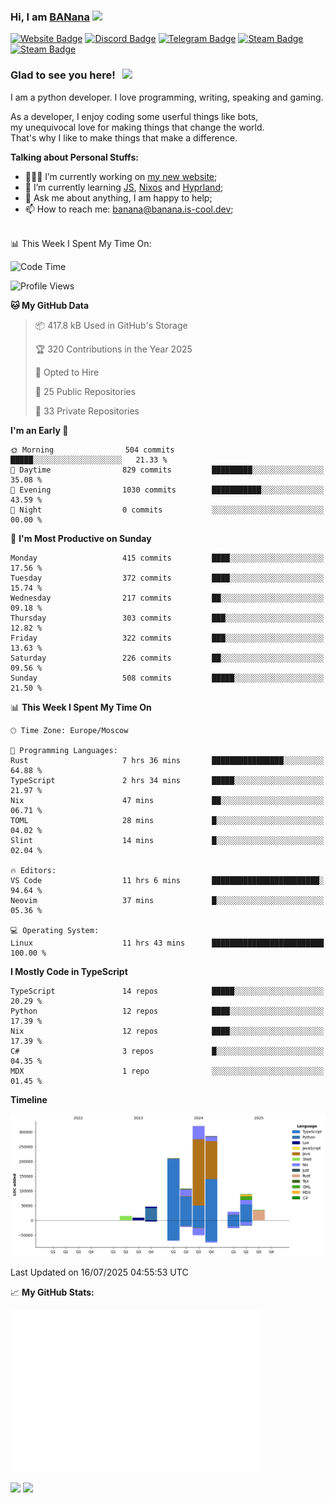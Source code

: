### Hi, I am <a href="https://banana.is-cool.dev" target="_blank">BANana</a> <img src="https://media.giphy.com/media/hvRJCLFzcasrR4ia7z/giphy.gif" width="25px">


[![Website Badge](https://img.shields.io/badge/Website-3b5998?style=for-the-badge&logo=google-chrome&logoColor=white)](https://banana.is-cool.dev)
[![Discord Badge](https://img.shields.io/badge/-Discord-424242?style=for-the-badge&logo=Discord&logoColor=white)](https://discord.gg/sQgHEERpqR)
[![Telegram Badge](https://img.shields.io/badge/-Telegram-0088cc?style=for-the-badge&logo=Telegram&logoColor=white)](https://t.me/BANanaD3V)
[![Steam Badge](https://img.shields.io/badge/-Steam-1b2838?style=for-the-badge&logo=Steam&logoColor=white)](https://steamcommunity.com/id/BANanaD3V/)
[![Steam Badge](https://img.shields.io/badge/-Reddit-ff6314?style=for-the-badge&logo=Reddit&logoColor=white)](https://www.reddit.com/user/BANanaD3V)

### Glad to see you here! &nbsp; ![](https://visitor-badge-reloaded.herokuapp.com/badge?page_id=BANanaD3V.BANanaD3V&style=for-the-badge)

I am a python developer. I love programming, writing, speaking and gaming.

As a developer, I enjoy coding some userful things like bots,
<br>my unequivocal love for making things that change the world. 
<br>That's why I like to make things that make a difference.
  

**Talking about Personal Stuffs:**

- 👨🏻‍💻 I’m currently working on [my new website](https://banana.is-cool.dev);
- 🚀 I’m currently learning [JS](https://js.org), [Nixos](https://nixos.org) and [Hyprland](https://hyprland.org);
- 💬 Ask me about anything, I am happy to help;
- 📫 How to reach me: banana@banana.is-cool.dev;

</br>
📊 This Week I Spent My Time On:

<!--START_SECTION:waka-->
![Code Time](http://img.shields.io/badge/Code%20Time-1%2C586%20hrs%208%20mins-blue)

![Profile Views](http://img.shields.io/badge/Profile%20Views-1-blue)

**🐱 My GitHub Data** 

> 📦 417.8 kB Used in GitHub's Storage 
 > 
> 🏆 320 Contributions in the Year 2025
 > 
> 💼 Opted to Hire
 > 
> 📜 25 Public Repositories 
 > 
> 🔑 33 Private Repositories 
 > 
**I'm an Early 🐤** 

```text
🌞 Morning                504 commits         █████░░░░░░░░░░░░░░░░░░░░   21.33 % 
🌆 Daytime                829 commits         █████████░░░░░░░░░░░░░░░░   35.08 % 
🌃 Evening                1030 commits        ███████████░░░░░░░░░░░░░░   43.59 % 
🌙 Night                  0 commits           ░░░░░░░░░░░░░░░░░░░░░░░░░   00.00 % 
```
📅 **I'm Most Productive on Sunday** 

```text
Monday                   415 commits         ████░░░░░░░░░░░░░░░░░░░░░   17.56 % 
Tuesday                  372 commits         ████░░░░░░░░░░░░░░░░░░░░░   15.74 % 
Wednesday                217 commits         ██░░░░░░░░░░░░░░░░░░░░░░░   09.18 % 
Thursday                 303 commits         ███░░░░░░░░░░░░░░░░░░░░░░   12.82 % 
Friday                   322 commits         ███░░░░░░░░░░░░░░░░░░░░░░   13.63 % 
Saturday                 226 commits         ██░░░░░░░░░░░░░░░░░░░░░░░   09.56 % 
Sunday                   508 commits         █████░░░░░░░░░░░░░░░░░░░░   21.50 % 
```


📊 **This Week I Spent My Time On** 

```text
🕑︎ Time Zone: Europe/Moscow

💬 Programming Languages: 
Rust                     7 hrs 36 mins       ████████████████░░░░░░░░░   64.88 % 
TypeScript               2 hrs 34 mins       █████░░░░░░░░░░░░░░░░░░░░   21.97 % 
Nix                      47 mins             ██░░░░░░░░░░░░░░░░░░░░░░░   06.71 % 
TOML                     28 mins             █░░░░░░░░░░░░░░░░░░░░░░░░   04.02 % 
Slint                    14 mins             █░░░░░░░░░░░░░░░░░░░░░░░░   02.04 % 

🔥 Editors: 
VS Code                  11 hrs 6 mins       ████████████████████████░   94.64 % 
Neovim                   37 mins             █░░░░░░░░░░░░░░░░░░░░░░░░   05.36 % 

💻 Operating System: 
Linux                    11 hrs 43 mins      █████████████████████████   100.00 % 
```

**I Mostly Code in TypeScript** 

```text
TypeScript               14 repos            █████░░░░░░░░░░░░░░░░░░░░   20.29 % 
Python                   12 repos            ████░░░░░░░░░░░░░░░░░░░░░   17.39 % 
Nix                      12 repos            ████░░░░░░░░░░░░░░░░░░░░░   17.39 % 
C#                       3 repos             █░░░░░░░░░░░░░░░░░░░░░░░░   04.35 % 
MDX                      1 repo              ░░░░░░░░░░░░░░░░░░░░░░░░░   01.45 % 
```



**Timeline**

![Lines of Code chart](https://raw.githubusercontent.com/BANanaD3V/BANanaD3V/master/assets/bar_graph.png)


 Last Updated on 16/07/2025 04:55:53 UTC
<!--END_SECTION:waka-->


📈 **My GitHub Stats:**

<img alt="" width="400" src="https://github.com/BANanaD3V/BANanaD3V/blob/master/metrics.plugin.isocalendar.fullyear.svg">

<p>
  <img height="180em" src="https://github-readme-stats.vercel.app/api?username=BANanaD3V&show_icons=true&hide_border=true&&count_private=true&include_all_commits=true&theme=dark"/>
  <img height="180em" src="https://github-readme-stats.vercel.app/api/top-langs/?username=BAnanaD3V&show_icons=true&hide_border=true&layout=compact&langs_count=10&theme=dark"/>
</p>




